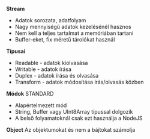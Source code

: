 **Stream**

- Adatok sorozata, adatfolyam
- Nagy mennyiségű adatok kezelésénél hasznos
- Nem kell a teljes tartalmat a memóriában tartani
- Buffer-eket, fix méretű tárolókat használ

**Típusai**

- Readable - adatok kiolvasása
- Writable - adatok írása
- Duplex - adatok írása és olvasása
- Transform - adatok módosítása írás/olvasás közben

**Módok**
STANDARD

- Alapértelmezett mód
- String, Buffer vagy UInt8Array típussal dolgozik
- A belső folyamatoknál csak ezt használja a NodeJS

**Object**
Az objektumokat és nem a bájtokat számolja
